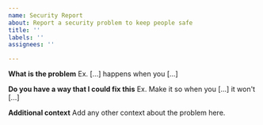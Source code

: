 ```yaml
---
name: Security Report
about: Report a security problem to keep people safe
title: ''
labels: ''
assignees: ''

---
```


**What is the problem**
Ex. [...] happens when you [...]

**Do you have a way that I could fix this**
Ex. Make it so when you [...] it won't [...]

**Additional context**
Add any other context about the problem here.
